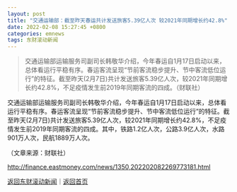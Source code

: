 ```yaml
---
layout: post
title: "交通运输部：截至昨天春运共计发送旅客5.39亿人次 较2021年同期增长约42.8%"
date: 2022-02-08 15:27:45 +0800
categories: emnews
tags: 东财滚动新闻
---
```

> 交通运输部运输服务司副司长韩敬华介绍，今年春运自1月17日启动以来，总体看运行平稳有序。春运客流呈现“节前客流稳步提升、节中客流低位运行”的特征。截至昨天(2月7日)共计发送旅客5.39亿人次，较2021年同期增长约42.8%，不足疫情发生前2019年同期客流的四成。（财联社）

<p>交通运输部运输服务司副司长韩敬华介绍，今年春运自1月17日启动以来，总体看运行平稳有序。春运客流呈现“节前客流稳步提升、节中客流低位运行”的特征。截至昨天(2月7日)共计发送旅客5.39亿人次，较2021年同期增长约42.8%，不足疫情发生前2019年同期客流的四成。其中，铁路1.2亿人次，公路3.9亿人次，水路901万人次，民航1889万人次。</p><p class="em_media">（文章来源：财联社）</p>

<http://finance.eastmoney.com/news/1350,202202082269773181.html>

[返回东财滚动新闻](//finews.withounder.com/emnews/)｜[返回首页](//finews.withounder.com/)